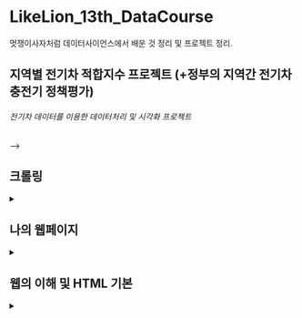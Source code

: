 # LikeLion_13th_DataCourse
멋쟁이사자처럼 데이터사이언스에서 배운 것 정리 및 프로젝트 정리.



## 지역별 전기차 적합지수 프로젝트 (+정부의 지역간 전기차 충전기 정책평가)
  ###### 전기차 데이터를 이용한 데이터처리 및 시각화 프로젝트
    
<!--   
<details>
<!-- <summary></summary> -->
  <div markdown="1">

  </div>
</details>

 -->

## 크롤링
<details>
<summary></summary>
<div markdown="1">

  + 코스닥 정보 크롤링
    - 네이버 금융 코스닥 크롤링 [link](https://github.com/saimino/LikeLion_DataCourse/blob/main/codeclass/2021.09.08/05_stack_get.py)
  + 영화 댓글 크롤링
    - 댓글을 파일 [code](https://github.com/saimino/LikeLion_DataCourse/blob/main/codeclass/2021.09.09/kbj_wordcloud/14_movie.py)
    - 댓글을 wordcloud를 이용해 시각화 [code](https://github.com/saimino/LikeLion_DataCourse/blob/main/codeclass/2021.09.09/kbj_wordcloud/14_movie_vis.py) [이미지](https://github.com/saimino/LikeLion_DataCourse/blob/main/codeclass/2021.09.09/kbj_wordcloud/myfig2.png)
</div>
</details>
  
  
 
## 나의 웹페이지
<details>
<summary></summary>
<div markdown="1">
  
  + main [link](https://github.com/saimino/LikeLion_DataCourse/blob/main/01_web_html/%EA%B9%80%EB%B2%94%EC%A4%91_homepage/main.html) [web](https://saimino.github.io/LikeLion_DataCourse/01_web_html/my_web/main.html)
      - my01 [link](https://github.com/saimino/LikeLion_DataCourse/blob/main/01_web_html/%EA%B9%80%EB%B2%94%EC%A4%91_homepage/my01.html)
      - my02 [link](https://github.com/saimino/LikeLion_DataCourse/blob/main/01_web_html/%EA%B9%80%EB%B2%94%EC%A4%91_homepage/my02.html)
      - my03 [link](https://github.com/saimino/LikeLion_DataCourse/blob/main/01_web_html/%EA%B9%80%EB%B2%94%EC%A4%91_homepage/my03.html)
      - my_gallery [link](https://github.com/saimino/LikeLion_DataCourse/blob/main/01_web_html/my_web/15_my_gallery.html)
 </div>
</details>
  
 
 
## 웹의 이해 및 HTML 기본
<details>
<summary></summary>
<div markdown="1">

<!--   + HTML 기본 이해
    - title tag [link](https://github.com/saimino/LikeLion_DataCourse/web_html/01_html_title.html)
    - body, p tag [link](https://saimino.github.io/LikeLion_DataCourse/project/korea_charger.html)
    - a, img tag [link](https://github.com/saimino/LikeLion_DataCourse/blob/main/web_html/03_html_link_img.html)
    - div, span, ul, ol, li tag [link](https://github.com/saimino/LikeLion_13th_DataCourse/blob/main/web_html/04_html_div_span.html)
    - summary(background, text color, tooltip, h1-h6 tag) [link](https://github.com/kbjung/LikeLion_DataCourse/blob/main/web_html/05_html_summary.html)
  + CSS 기본 이해
    - 나의 갤러리[link](https://saimino.github.io/LikeLion_13th_DataCourse/02_css_gallery/15_my_gallery.html) [code](https://github.com/saimino/LikeLion_13th_DataCourse/blob/main/02_css_gallery/15_my_gallery.html) -->
</div>
</details>
